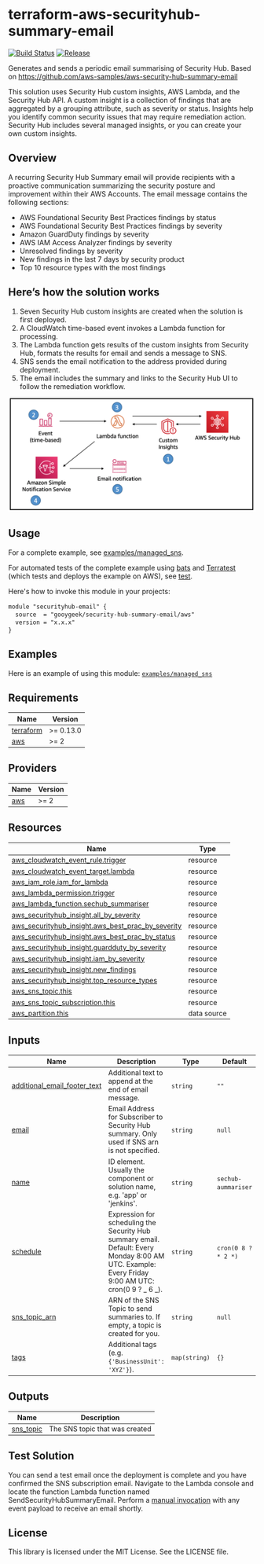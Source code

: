 # terraform-aws-securityhub-summary-email
<!-- markdownlint-disable -->
[![Build Status](https://github.com/gooygeek/terraform-aws-securityhub-summary-email/actions/workflows/terraform.yml/badge.svg)](https://github.com/gooygeek/terraform-aws-securityhub-summary-email/actions/workflows/terraform.yml)
[![Release](https://github.com/gooygeek/terraform-aws-securityhub-summary-email/actions/workflows/release.yml/badge.svg)](https://github.com/gooygeek/terraform-aws-securityhub-summary-email/actions/workflows/release.yml)
<!-- markdownlint-restore -->

Generates and sends a periodic email summarising of Security Hub. Based on https://github.com/aws-samples/aws-security-hub-summary-email

This solution uses Security Hub custom insights, AWS Lambda, and the Security Hub API. A custom insight is a collection of findings that are aggregated by a grouping attribute, such as severity or status. Insights help you identify common security issues that may require remediation action. Security Hub includes several managed insights, or you can create your own custom insights.

## Overview

A recurring Security Hub Summary email will provide recipients with a proactive communication summarizing the security posture and improvement within their AWS Accounts. The email message contains the following sections:

- AWS Foundational Security Best Practices findings by status
- AWS Foundational Security Best Practices findings by severity
- Amazon GuardDuty findings by severity
- AWS IAM Access Analyzer findings by severity
- Unresolved findings by severity
- New findings in the last 7 days by security product
- Top 10 resource types with the most findings

## Here’s how the solution works

1. Seven Security Hub custom insights are created when the solution is first deployed.
2. A CloudWatch time-based event invokes a Lambda function for processing.
3. The Lambda function gets results of the custom insights from Security Hub, formats the results for email and sends a message to SNS.
4. SNS sends the email notification to the address provided during deployment.
5. The email includes the summary and links to the Security Hub UI to follow the remediation workflow.

![diagram](docs/diagram.png)

## Usage

For a complete example, see [examples/managed_sns](examples/managed_sns).

For automated tests of the complete example using [bats](https://github.com/bats-core/bats-core) and [Terratest](https://github.com/gruntwork-io/terratest) (which tests and deploys the example on AWS), see [test](test).

Here's how to invoke this module in your projects:

```hcl
module "securityhub-email" {
  source  = "gooygeek/security-hub-summary-email/aws"
  version = "x.x.x"
}
```

## Examples

Here is an example of using this module: [`examples/managed_sns`](https://github.com/gooygeek/terraform-aws-securityhub-summary-email/tree/master/examples/managed_sns/)

## Requirements

| Name                                                                     | Version   |
| ------------------------------------------------------------------------ | --------- |
| <a name="requirement_terraform"></a> [terraform](#requirement_terraform) | >= 0.13.0 |
| <a name="requirement_aws"></a> [aws](#requirement_aws)                   | >= 2      |

## Providers

| Name                                             | Version |
| ------------------------------------------------ | ------- |
| <a name="provider_aws"></a> [aws](#provider_aws) | >= 2    |

## Resources

| Name                                                                                                                                                     | Type        |
| -------------------------------------------------------------------------------------------------------------------------------------------------------- | ----------- |
| [aws_cloudwatch_event_rule.trigger](https://registry.terraform.io/providers/hashicorp/aws/latest/docs/resources/cloudwatch_event_rule)                   | resource    |
| [aws_cloudwatch_event_target.lambda](https://registry.terraform.io/providers/hashicorp/aws/latest/docs/resources/cloudwatch_event_target)                | resource    |
| [aws_iam_role.iam_for_lambda](https://registry.terraform.io/providers/hashicorp/aws/latest/docs/resources/cloudwatch_event_target)                       | resource    |
| [aws_lambda_permission.trigger](https://registry.terraform.io/providers/hashicorp/aws/latest/docs/resources/cloudwatch_event_target)                     | resource    |
| [aws_lambda_function.sechub_summariser](https://registry.terraform.io/providers/hashicorp/aws/latest/docs/resources/cloudwatch_event_target)             | resource    |
| [aws_securityhub_insight.all_by_severity](https://registry.terraform.io/providers/hashicorp/aws/latest/docs/resources/cloudwatch_event_target)           | resource    |
| [aws_securityhub_insight.aws_best_prac_by_severity](https://registry.terraform.io/providers/hashicorp/aws/latest/docs/resources/cloudwatch_event_target) | resource    |
| [aws_securityhub_insight.aws_best_prac_by_status](https://registry.terraform.io/providers/hashicorp/aws/latest/docs/resources/cloudwatch_event_target)   | resource    |
| [aws_securityhub_insight.guardduty_by_severity](https://registry.terraform.io/providers/hashicorp/aws/latest/docs/resources/cloudwatch_event_target)     | resource    |
| [aws_securityhub_insight.iam_by_severity](https://registry.terraform.io/providers/hashicorp/aws/latest/docs/resources/cloudwatch_event_target)           | resource    |
| [aws_securityhub_insight.new_findings](https://registry.terraform.io/providers/hashicorp/aws/latest/docs/resources/cloudwatch_event_target)              | resource    |
| [aws_securityhub_insight.top_resource_types](https://registry.terraform.io/providers/hashicorp/aws/latest/docs/resources/cloudwatch_event_target)        | resource    |
| [aws_sns_topic.this](https://registry.terraform.io/providers/hashicorp/aws/latest/docs/resources/cloudwatch_event_target)                                | resource    |
| [aws_sns_topic_subscription.this](https://registry.terraform.io/providers/hashicorp/aws/latest/docs/resources/cloudwatch_event_target)                   | resource    |
| [aws_partition.this](https://registry.terraform.io/providers/hashicorp/aws/latest/docs/data-sources/partition)                                           | data source |

## Inputs

| Name                                                                                                                  | Description                                                                                                                                        | Type          | Default             | Required |
| --------------------------------------------------------------------------------------------------------------------- | -------------------------------------------------------------------------------------------------------------------------------------------------- | ------------- | ------------------- | :------: |
| <a name="input_additional_email_footer_text"></a> [additional_email_footer_text](#input_additional_email_footer_text) | Additional text to append at the end of email message.                                                                                             | `string`      | `""`                |    no    |
| <a name="input_email"></a> [email](#input_email)                                                                      | Email Address for Subscriber to Security Hub summary. Only used if SNS arn is not specified.                                                       | `string`      | `null`              |    no    |
| <a name="input_name"></a> [name](#input_name)                                                                         | ID element. Usually the component or solution name, e.g. 'app' or 'jenkins'.                                                                       | `string`      | `sechub-aummariser` |    no    |
| <a name="input_schedule"></a> [schedule](#input_schedule)                                                             | Expression for scheduling the Security Hub summary email. Default: Every Monday 8:00 AM UTC. Example: Every Friday 9:00 AM UTC: cron(0 9 ? _ 6 _). | `string`      | `cron(0 8 ? * 2 *)` |    no    |
| <a name="input_sns_topic_arn"></a> [sns_topic_arn](#input_sns_topic_arn)                                              | ARN of the SNS Topic to send summaries to. If empty, a topic is created for you.                                                                   | `string`      | `null`              |    no    |
| <a name="input_tags"></a> [tags](#input_tags)                                                                         | Additional tags (e.g. `{'BusinessUnit': 'XYZ'}`).                                                                                                  | `map(string)` | `{}`                |    no    |

## Outputs

| Name                                                           | Description                    |
| -------------------------------------------------------------- | ------------------------------ |
| <a name="output_sns_topic"></a> [sns_topic](#output_sns_topic) | The SNS topic that was created |

## Test Solution

You can send a test email once the deployment is complete and you have confirmed the SNS subscription email. Navigate to the Lambda console and locate the function Lambda function named SendSecurityHubSummaryEmail. Perform a [manual invocation](https://docs.aws.amazon.com/lambda/latest/dg/getting-started-create-function.html#get-started-invoke-manually) with any event payload to receive an email shortly.

## License

This library is licensed under the MIT License. See the LICENSE file.
